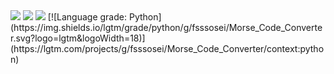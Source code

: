 
<img src="https://scrutinizer-ci.com/g/fsssosei/Morse_Code_Converter/badges/quality-score.png?b=master" />
<img src="https://scrutinizer-ci.com/g/fsssosei/Morse_Code_Converter/badges/build.png?b=master" />
<img src="https://scrutinizer-ci.com/g/fsssosei/Morse_Code_Converter/badges/code-intelligence.svg?b=master" />
[![Language grade: Python](https://img.shields.io/lgtm/grade/python/g/fsssosei/Morse_Code_Converter.svg?logo=lgtm&logoWidth=18)](https://lgtm.com/projects/g/fsssosei/Morse_Code_Converter/context:python)
